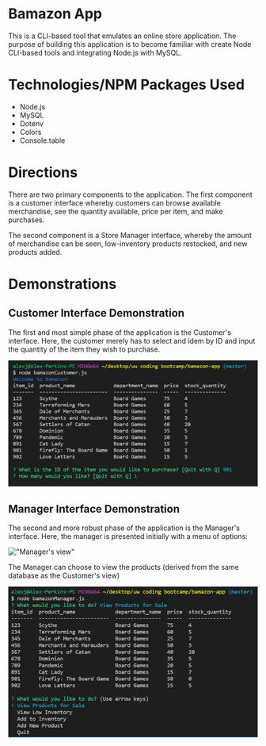 # Bamazon App
This is a CLI-based tool that emulates an online store application. The purpose of building this application is to become familiar with create Node CLI-based tools and integrating Node.js with MySQL.

# Technologies/NPM Packages Used
- Node.js
- MySQL
- Dotenv
- Colors
- Console.table

# Directions
There are two primary components to the application. The first component is a customer interface whereby customers can browse available merchandise, see the quantity available, price per item, and make purchases.

The second component is a Store Manager interface, whereby the amount of merchandise can be seen, low-inventory products restocked, and new products added.

# Demonstrations
## Customer Interface Demonstration
The first and most simple phase of the application is the Customer's interface. Here, the customer merely has to select and idem by ID and input the quantity of the item they wish to purchase.

!["Customer's View"](Images/bamazonCustomer-view.JPG)

## Manager Interface Demonstration

The second and more robust phase of the application is the Manager's interface. Here, the manager is presented initially with a menu of options:

!["Manager's view"](Images/bamazonManager-menu.view.JPG)

The Manager can choose to view the products (derived from the same database as the Customer's view)

!["Manager's view of products"](Images/bamazonManager-view-products.JPG)

